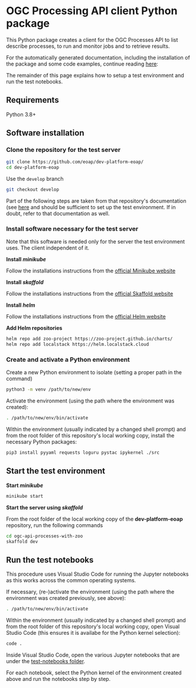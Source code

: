 # OGC Processing API client Python package

This Python package creates a client for the OGC Processes API to list describe processes, to run and monitor jobs and to retrieve results.

For the automatically generated documentation, including the installation of the package and some code examples, continue reading [here](README-generated.md):

The remainder of this page explains how to setup a test environment and run the test notebooks.

## Requirements

Python 3.8+

## Software installation

### Clone the repository for the test server

```bash
git clone https://github.com/eoap/dev-platform-eoap/
cd dev-platform-eoap
```

Use the `develop` branch

```bash
git checkout develop
```

Part of the following steps are taken from that repository's documentation (see [here](https://eoepca.github.io/document-processing/oa/getting-started/quick-start/) and should be sufficient to set up the test environment. If in doubt, refer to that documentation as well.


### Install software necessary for the test server

Note that this software is needed only for the server the test environment uses. The client independent of it.

**Install *minikube***

Follow the installations instructions from the [official Minikube website](https://minikube.sigs.k8s.io/docs/start/)

**Install *skaffold***

Follow the installations instructions from the [official Skaffold website](https://skaffold.dev/docs/install/)

**Install *helm***

Follow the installations instructions from the [official Helm website](https://helm.sh/docs/intro/install/)


**Add Helm repositories**

```bash
helm repo add zoo-project https://zoo-project.github.io/charts/  
helm repo add localstack https://helm.localstack.cloud 
```

### Create and activate a Python environment

Create a new Python environment to isolate (setting a proper path in the command)

```bash
python3 -m venv /path/to/new/env
```

Activate the environment (using the path where the environment was created):

```bash
. /path/to/new/env/bin/activate
```

Within the environment (usually indicated by a changed shell prompt) and from the root folder of this repository's local working copy, install the necessary Python packages:

```bash
pip3 install pyyaml requests loguru pystac ipykernel ./src
```

## Start the test environment

**Start *minikube***

```bash
minikube start
```

**Start the server using *skaffold***

From the root folder of the local working copy of the **dev-platform-eoap** repository, run the following commands

```bash
cd ogc-api-processes-with-zoo
skaffold dev
```

## Run the test notebooks

This procedure uses Visual Studio Code for running the Jupyter notebooks as this works across the common operating systems.

If necessary, (re-)activate the environment (using the path where the environment was created previously, see above):

```bash
. /path/to/new/env/bin/activate
```

Within the environment (usually indicated by a changed shell prompt) and from the root folder of this repository's local working copy, open Visual Studio Code (this ensures it is availabe for the Python kernel selection):

```bash
code .
```

Inside Visual Studio Code, open the various Jupyter notebooks that are under the [test-notebooks folder](test-notebooks).

For each notebook, select the Python kernel of the environment created above and run the notebooks step by step.

